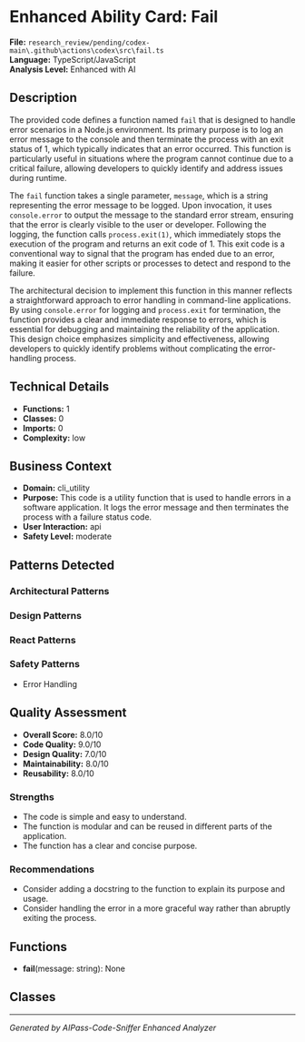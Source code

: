 # Enhanced Ability Card: Fail

**File:** `research_review/pending/codex-main\.github\actions\codex\src\fail.ts`  
**Language:** TypeScript/JavaScript  
**Analysis Level:** Enhanced with AI

## Description

The provided code defines a function named `fail` that is designed to handle error scenarios in a Node.js environment. Its primary purpose is to log an error message to the console and then terminate the process with an exit status of 1, which typically indicates that an error occurred. This function is particularly useful in situations where the program cannot continue due to a critical failure, allowing developers to quickly identify and address issues during runtime.

The `fail` function takes a single parameter, `message`, which is a string representing the error message to be logged. Upon invocation, it uses `console.error` to output the message to the standard error stream, ensuring that the error is clearly visible to the user or developer. Following the logging, the function calls `process.exit(1)`, which immediately stops the execution of the program and returns an exit code of 1. This exit code is a conventional way to signal that the program has ended due to an error, making it easier for other scripts or processes to detect and respond to the failure.

The architectural decision to implement this function in this manner reflects a straightforward approach to error handling in command-line applications. By using `console.error` for logging and `process.exit` for termination, the function provides a clear and immediate response to errors, which is essential for debugging and maintaining the reliability of the application. This design choice emphasizes simplicity and effectiveness, allowing developers to quickly identify problems without complicating the error-handling process.

## Technical Details

- **Functions:** 1
- **Classes:** 0
- **Imports:** 0
- **Complexity:** low




## Business Context

- **Domain:** cli_utility
- **Purpose:** This code is a utility function that is used to handle errors in a software application. It logs the error message and then terminates the process with a failure status code.
- **User Interaction:** api
- **Safety Level:** moderate



## Patterns Detected

### Architectural Patterns


### Design Patterns


### React Patterns


### Safety Patterns
- Error Handling



## Quality Assessment

- **Overall Score:** 8.0/10
- **Code Quality:** 9.0/10
- **Design Quality:** 7.0/10
- **Maintainability:** 8.0/10
- **Reusability:** 8.0/10

### Strengths
- The code is simple and easy to understand.
- The function is modular and can be reused in different parts of the application.
- The function has a clear and concise purpose.

### Recommendations
- Consider adding a docstring to the function to explain its purpose and usage.
- Consider handling the error in a more graceful way rather than abruptly exiting the process.


## Functions

- **fail**(message: string): None

## Classes



---
*Generated by AIPass-Code-Sniffer Enhanced Analyzer*
